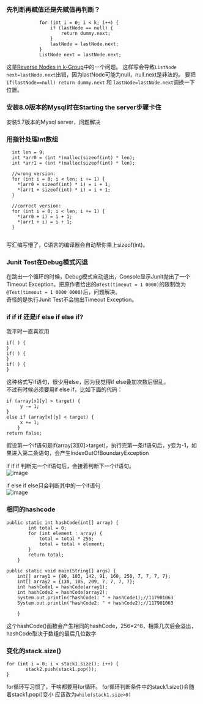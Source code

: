 ### 先判断再赋值还是先赋值再判断？
```
            for (int i = 0; i < k; i++) {
                if (lastNode == null) {
                    return dummy.next;
                }
                lastNode = lastNode.next;
            }
            ListNode next = lastNode.next;
```
这是[Reverse Nodes in k-Group](https://leetcode.cn/problems/reverse-nodes-in-k-group/)中的一个问题。
这样写会导致```ListNode next=lastNode.next```出错，因为lastNode可能为null，null.next是非法的。
要把```if(lastNode==null) return dummy.next``` 和 ```lastNode=lastNode.next```调换一下位置。

### 安装8.0版本的Mysql时在Starting the server步骤卡住
安装5.7版本的Mysql server，问题解决

### 用指针处理int数组
```
  int len = 9;
  int *arr0 = (int *)malloc(sizeof(int) * len);
  int *arr1 = (int *)malloc(sizeof(int) * len);
  
  //wrong version:
  for (int i = 0; i < len; i += 1) {
    *(arr0 + sizeof(int) * i) = i + 1;
    *(arr1 + sizeof(int) * i) = i + 1;
  }

  //correct version:
  for (int i = 0; i < len; i += 1) {
    *(arr0 + i) = i + 1;
    *(arr1 + i) = i + 1;
  }
  
```
写汇编写懵了，C语言的编译器会自动帮你乘上sizeof(int)。  

### Junit Test在Debug模式闪退
在跳出一个循环的时候，Debug模式自动退出，Console显示Junit抛出了一个Timeout Exception。把原作者给出的`@Test(timeout = 1 0000)`的限制改为`@Test(timeout = 1 0000 0000)`后，问题解决。    
奇怪的是执行Junit Test不会抛出Timeout Exception。

### if if if 还是if else if else if?

我平时一直喜欢用
```
if( ) {
}
if( ) {
}
if( ) {
}
```
这种格式写if语句，很少用else，因为我觉得if else叠加次数后很乱。  
不过有时候必须要用if else if，比如下面的代码：
```
if (array[x][y] > target) {
     y -= 1;
}
else if (array[x][y] < target) {
     x += 1;
    }
return false;
```
假设第一个if语句是if(array[3][0]>target)，执行完第一条if语句后，y变为-1，如果进入第二条语句，会产生IndexOutOfBoundaryException  

if if if 判断完一个if语句后，会接着判断下一个if语句。  
![image](https://user-images.githubusercontent.com/69742577/166632801-5e16c5e1-01ca-442b-8478-3155f12bbea2.png)


if else if else只会判断其中的一个if语句  
![image](https://user-images.githubusercontent.com/69742577/166633052-13557f32-fda4-47fd-984d-4998e34dfce2.png)



### 相同的hashcode
```
public static int hashCode(int[] array) {
        int total = 0;
        for (int element : array) {
            total = total * 256;
            total = total + element;
        }
        return total;
    }

public static void main(String[] args) {
    int[] array1 = {80, 103, 142, 91, 160, 250, 7, 7, 7, 7};
    int[] array2 = {130, 105, 209, 7, 7, 7, 7};
    int hashCode1 = hashCode(array1);
    int hashCode2 = hashCode(array2);
    System.out.println("hashCode1: " + hashCode1);//117901063
    System.out.println("hashCode2: " + hashCode2);//117901063

    }
```
这个hashCode()函数会产生相同的hashCode，256=2^8，相乘几次后会溢出，hashCode取决于数组的最后几位数字

### 变化的stack.size()
```
for (int i = 0; i < stack1.size(); i++) {
       stack2.push(stack1.pop());
}
```
for循环写习惯了，干啥都要用for循环。
for循环判断条件中的stack1.size()会随着stack1.pop()变小
应该改为```while(stack1.size>0)```